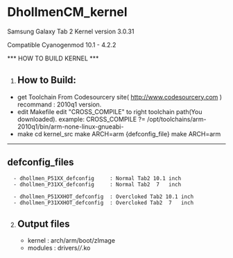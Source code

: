DhollmenCM_kernel
=================

Samsung Galaxy Tab 2 Kernel version 3.0.31

Compatible Cyanogenmod 10.1 - 4.2.2 


*** HOW TO BUILD KERNEL ***

1. How to Build:
   ------------

  - get Toolchain
      From Codesourcery site( http://www.codesourcery.com )
      recommand : 2010q1 version.
  - edit Makefile
      edit  "CROSS_COMPILE" to right toolchain path(You downloaded).
             example:  CROSS_COMPILE ?= /opt/toolchains/arm-2010q1/bin/arm-none-linux-gnueabi-
  - make
      cd kernel_src
      make ARCH=arm {defconfig_file}
      make ARCH=arm
 
   ---------------
   defconfig_files
   ---------------

      - dhollmen_P51XX_defconfig     : Normal Tab2 10.1 inch
      - dhollmen_P31XX_defconfig     : Normal Tab2  7   inch
      
      - dhollmen_P51XXHOT_defconfig  : Overcloked Tab2 10.1 inch
      - dhollmen_P31XXHOT_defconfig  : Overcloked Tab2  7   inch
 
2. Output files
   ------------
   - kernel  : arch/arm/boot/zImage
   - modules : drivers/*/*.ko
